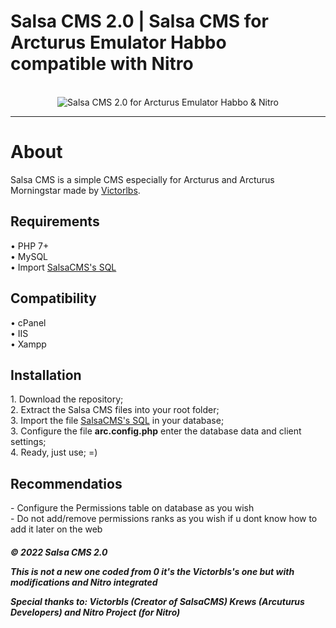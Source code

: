 # Salsa CMS 2.0 | Salsa CMS for Arcturus Emulator Habbo compatible with Nitro
<br>
<center>
    <img alt="Salsa CMS 2.0 for Arcturus Emulator Habbo & Nitro" title="Salsa CMS for Arcturus Emulator Habbo & Nitro" src="https://habbofont.net/font/habbo_clicker/salsa%20cms.gif">
</center>
<hr>

<h1>About</h1> 
Salsa CMS is a simple CMS especially for Arcturus and Arcturus Morningstar made by <a href="https://github.com/victorlbs"> Victorlbs</a>.


<h2>Requirements</h2> 
• PHP 7+
<br> • MySQL
<br> • Import <a target="_blank" href="https://github.com/retrokey/Salsa-CMS-2.0-for-Arcturus-Emulator-and-Nitro/blob/main/structure/util/sql/clear_db.sql">SalsaCMS's SQL</a>

<h2>Compatibility</h2> 
• cPanel
<br> • IIS
<br> • Xampp

<h2>Installation</h2> 
1. Download the repository; <br>
2. Extract the Salsa CMS files into your root folder; <br>
3. Import the file <a target="_blank" href="https://github.com/retrokey/Salsa-CMS-2.0-for-Arcturus-Emulator-and-Nitro/blob/main/structure/util/sql/clear_db.sql">SalsaCMS's SQL</a> in your database; <br>
3. Configure the file <b>arc.config.php</b> enter the database data and client settings; <br>
4. Ready, just use; =)

<h2>Recommendatios</h2>
- Configure the Permissions table on database as you wish
<br>- Do not add/remove permissions ranks as you wish if u dont know how to add it later on the web





<br>
<h5>© 2022 Salsa CMS 2.0
<br>
<p>This is not a new one coded from 0 it's the Victorbls's one but with modifications and Nitro integrated
<p>Special thanks to: Victorbls (Creator of SalsaCMS) Krews (Arcuturus Developers) and Nitro Project (for Nitro)


